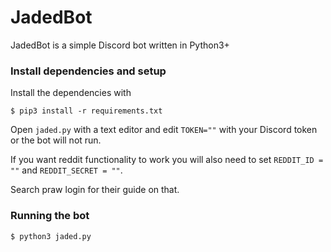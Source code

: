 # JadedBot
JadedBot is a simple Discord bot written in Python3+

### Install dependencies and setup
Install the dependencies with

`$ pip3 install -r requirements.txt`

Open `jaded.py` with a text editor and edit `TOKEN=""` with your Discord token or the bot will not run.

If you want reddit functionality to work you will also need to set `REDDIT_ID = ""` and `REDDIT_SECRET = ""`. 

Search praw login for their guide on that.

### Running the bot
`$ python3 jaded.py`
